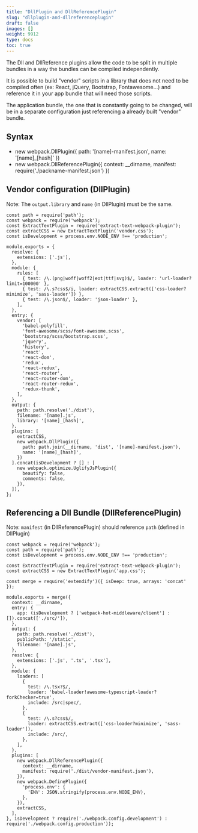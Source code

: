 ```yaml
---
title: "DllPlugin and DllReferencePlugin"
slug: "dllplugin-and-dllreferenceplugin"
draft: false
images: []
weight: 9912
type: docs
toc: true
---
```


The Dll and DllReference plugins allow the code to be split in multiple bundles in a way the bundles can be compiled independently.

It is possible to build "vendor" scripts in a library that does not need to be compiled often (ex: React, jQuery, Bootstrap, Fontawesome...) and reference it in your app bundle that will need those scripts.

The application bundle, the one that is constantly going to be changed, will be in a separate configuration just referencing a already built "vendor" bundle.

## Syntax
- new webpack.DllPlugin({ path: '[name]-manifest.json', name: '[name]_[hash]' })
- new webpack.DllReferencePlugin({ context: __dirname, manifest: require('./packname-manifest.json') })

## Vendor configuration (DllPlugin)
Note: The `output.library` and `name` (in DllPlugin) must be the same.

    const path = require('path');
    const webpack = require('webpack');
    const ExtractTextPlugin = require('extract-text-webpack-plugin');
    const extractCSS = new ExtractTextPlugin('vendor.css');
    const isDevelopment = process.env.NODE_ENV !== 'production';
    
    module.exports = {
      resolve: {
        extensions: ['.js'],
      },
      module: {
        rules: [
          { test: /\.(png|woff|woff2|eot|ttf|svg)$/, loader: 'url-loader?limit=100000' },
          { test: /\.s?css$/i, loader: extractCSS.extract(['css-loader?minimize', 'sass-loader']) },
          { test: /\.json$/, loader: 'json-loader' },
        ],
      },
      entry: {
        vendor: [
          'babel-polyfill',
          'font-awesome/scss/font-awesome.scss',
          'bootstrap/scss/bootstrap.scss',
          'jquery',
          'history',
          'react',
          'react-dom',
          'redux',
          'react-redux',
          'react-router',
          'react-router-dom',
          'react-router-redux',
          'redux-thunk',
        ],
      },
      output: {
        path: path.resolve('./dist'),
        filename: '[name].js',
        library: '[name]_[hash]',
      },
      plugins: [
        extractCSS,
        new webpack.DllPlugin({
          path: path.join(__dirname, 'dist', '[name]-manifest.json'),
          name: '[name]_[hash]',
        })
      ].concat(isDevelopment ? [] : [
        new webpack.optimize.UglifyJsPlugin({
          beautify: false,
          comments: false,
        }),
      ]),
    };

## Referencing a Dll Bundle (DllReferencePlugin)
Note: `manifest` (in DllReferencePlugin) should reference `path` (defined in DllPlugin)

    const webpack = require('webpack');
    const path = require('path');
    const isDevelopment = process.env.NODE_ENV !== 'production';
    
    const ExtractTextPlugin = require('extract-text-webpack-plugin');
    const extractCSS = new ExtractTextPlugin('app.css');
    
    const merge = require('extendify')({ isDeep: true, arrays: 'concat' });
    
    module.exports = merge({
      context: __dirname,
      entry: {
        app: (isDevelopment ? ['webpack-hot-middleware/client'] : []).concat(['./src/']),
      },
      output: {
        path: path.resolve('./dist'),
        publicPath: '/static',
        filename: '[name].js',
      },
      resolve: {
        extensions: ['.js', '.ts', '.tsx'],
      },
      module: {
        loaders: [
          {
            test: /\.tsx?$/,
            loader: 'babel-loader!awesome-typescript-loader?forkChecker=true',
            include: /src|spec/,
          },
          {
            test: /\.s?css$/,
            loader: extractCSS.extract(['css-loader?minimize', 'sass-loader']),
            include: /src/,
          },
        ],
      },
      plugins: [
        new webpack.DllReferencePlugin({
          context: __dirname,
          manifest: require('./dist/vendor-manifest.json'),
        }),
        new webpack.DefinePlugin({
          'process.env': {
            'ENV': JSON.stringify(process.env.NODE_ENV),
          },
        }),
        extractCSS,
      ],
    }, isDevelopment ? require('./webpack.config.development') : require('./webpack.config.production'));

